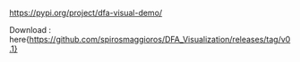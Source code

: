 https://pypi.org/project/dfa-visual-demo/

Download : here{https://github.com/spirosmaggioros/DFA_Visualization/releases/tag/v0.1}
